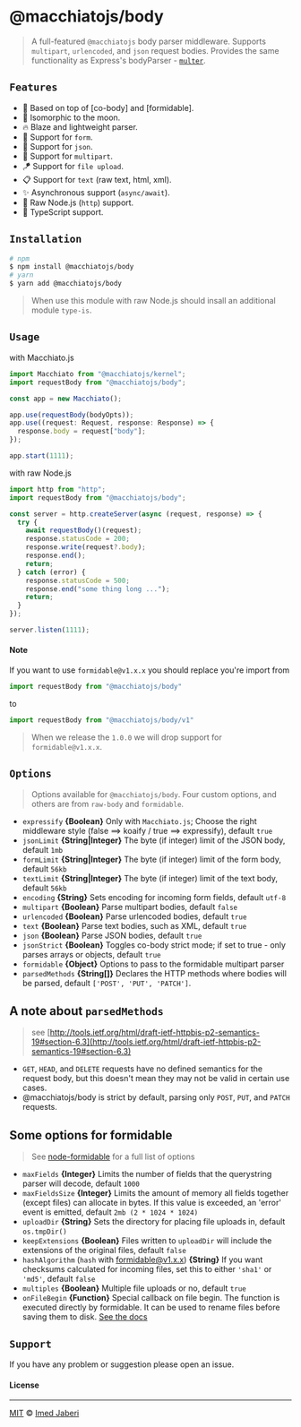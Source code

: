 # @macchiatojs/body

> A full-featured `@macchiatojs` body parser middleware. Supports `multipart`, `urlencoded`, and `json` request bodies. Provides the same functionality as Express's bodyParser - [`multer`](https://github.com/expressjs/multer).

## `Features`

- 🦄 Based on top of [co-body] and [formidable].
- 🚀 Isomorphic to the moon.
- 🔥 Blaze and lightweight parser.
- 📌 Support for `form`.
- 🎯 Support for `json`.
- 🥞 Support for `multipart`.
- 🪁 Support for `file upload`.
- 📋 Support for `text` (raw text, html, xml).
- ✨ Asynchronous support (`async/await`).
- 🐢 Raw Node.js (`http`) support.
- 🎉 TypeScript support.

## `Installation`

```bash
# npm
$ npm install @macchiatojs/body
# yarn
$ yarn add @macchiatojs/body
```

> When use this module with raw Node.js should insall an additional module `type-is`.

## `Usage`

with Macchiato.js

```typescript
import Macchiato from "@macchiatojs/kernel";
import requestBody from "@macchiatojs/body";

const app = new Macchiato();

app.use(requestBody(bodyOpts));
app.use((request: Request, response: Response) => {
  response.body = request["body"];
});

app.start(1111);
```

with raw Node.js

```typescript
import http from "http";
import requestBody from "@macchiatojs/body";

const server = http.createServer(async (request, response) => {
  try {
    await requestBody()(request);
    response.statusCode = 200;
    response.write(request?.body);
    response.end();
    return;
  } catch (error) {
    response.statusCode = 500;
    response.end("some thing long ...");
    return;
  }
});

server.listen(1111);
```

#### Note

If you want to use `formidable@v1.x.x` you should replace you're import from

```typescript
import requestBody from "@macchiatojs/body"
```

to

```typescript
import requestBody from "@macchiatojs/body/v1"
```

> When we release the `1.0.0` we will drop support for `formidable@v1.x.x`.

## `Options`

> Options available for `@macchiatojs/body`. Four custom options, and others are from `raw-body` and `formidable`.

- `expressify` **{Boolean}** Only with `Macchiato.js`; Choose the right middleware style (false ==> koaify / true ==> expressify), default `true`
- `jsonLimit` **{String|Integer}** The byte (if integer) limit of the JSON body, default `1mb`
- `formLimit` **{String|Integer}** The byte (if integer) limit of the form body, default `56kb`
- `textLimit` **{String|Integer}** The byte (if integer) limit of the text body, default `56kb`
- `encoding` **{String}** Sets encoding for incoming form fields, default `utf-8`
- `multipart` **{Boolean}** Parse multipart bodies, default `false`
- `urlencoded` **{Boolean}** Parse urlencoded bodies, default `true`
- `text` **{Boolean}** Parse text bodies, such as XML, default `true`
- `json` **{Boolean}** Parse JSON bodies, default `true`
- `jsonStrict` **{Boolean}** Toggles co-body strict mode; if set to true - only parses arrays or objects, default `true`
- `formidable` **{Object}** Options to pass to the formidable multipart parser
- `parsedMethods` **{String[]}** Declares the HTTP methods where bodies will be parsed, default `['POST', 'PUT', 'PATCH']`.

## A note about `parsedMethods`

> see [http://tools.ietf.org/html/draft-ietf-httpbis-p2-semantics-19#section-6.3](http://tools.ietf.org/html/draft-ietf-httpbis-p2-semantics-19#section-6.3)

- `GET`, `HEAD`, and `DELETE` requests have no defined semantics for the request body, but this doesn't mean they may not be valid in certain use cases.
- @macchiatojs/body is strict by default, parsing only `POST`, `PUT`, and `PATCH` requests.

<!--
## File Support

Uploaded files are accessible via `ctx.request.files`.
-->

## Some options for formidable

> See [node-formidable](https://github.com/felixge/node-formidable) for a full list of options

- `maxFields` **{Integer}** Limits the number of fields that the querystring parser will decode, default `1000`
- `maxFieldsSize` **{Integer}** Limits the amount of memory all fields together (except files) can allocate in bytes. If this value is exceeded, an 'error' event is emitted, default `2mb (2 * 1024 * 1024)`
- `uploadDir` **{String}** Sets the directory for placing file uploads in, default `os.tmpDir()`
- `keepExtensions` **{Boolean}** Files written to `uploadDir` will include the extensions of the original files, default `false`
- `hashAlgorithm` (`hash` with formidable@v1.x.x) **{String}** If you want checksums calculated for incoming files, set this to either `'sha1'` or `'md5'`, default `false` 
- `multiples` **{Boolean}** Multiple file uploads or no, default `true`
- `onFileBegin` **{Function}** Special callback on file begin. The function is executed directly by formidable. It can be used to rename files before saving them to disk. [See the docs](https://github.com/felixge/node-formidable#filebegin)

## `Support`

If you have any problem or suggestion please open an issue.

#### License

---

[MIT](LICENSE) &copy; [Imed Jaberi](https://github.com/3imed-jaberi)
